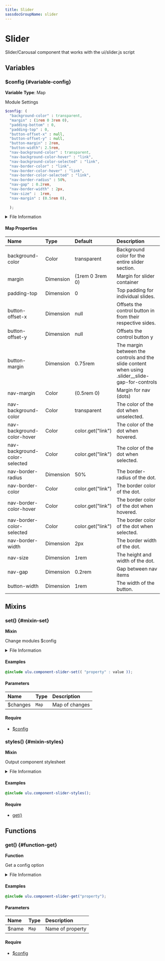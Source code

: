 ```yaml
---
title: Slider
sassdocGroupName: slider
---
```



# Slider

<div class="type-large">

Slider/Carousal component that works with the ui/slider.js script

</div>



## Variables




<div class="sassdoc-item-header">

###  $config {#variable-config}

  <div class="sassdoc-item-header__labels">
    <span class="tag tag--primary"><strong>Variable</strong></span> <span class="tag"><strong>Type</strong>: Map</span>
  </div>

</div>

  

Module Settings
    
    

``` scss
$config: (
  "background-color" : transparent,
  "margin" : (1rem 0 3rem 0),
  "padding-bottom" : 0,
  "padding-top" : 0,
  "button-offset-x" : null,
  "button-offset-y" : null,
  "button-margin" : 2rem,
  "button-width": 2.5rem,
  "nav-background-color" : transparent,
  "nav-background-color-hover" : "link",
  "nav-background-color-selected" : "link",
  "nav-border-color" : "link",
  "nav-border-color-hover" : "link",
  "nav-border-color-selected" : "link",
  "nav-border-radius" : 50%,
  "nav-gap" : 0.2rem,
  "nav-border-width" : 2px,
  "nav-size" :  1rem,
  "nav-margin" : (0.5rem 0),
  
  );
```
  


<details>
  <summary>File Information</summary>
  
- **File:** _slider.scss
- **Group:** slider
- **Type:** variable
- **Lines (comments):** 12-31
- **Lines (code):** 33-54

</details>

    

#### Map Properties


|Name|Type|Default|Description|
|:--|:--|:--|:--|
|background-color|Color|transparent|Background color for the entire slider section.|
|margin|Dimension|(1rem 0 3rem 0)|Margin for slider container|
|padding-top|Dimension|0|Top padding for individual slides.|
|button-offset-x|Dimension|null|Offsets the control button in from their respective sides.|
|button-offset-y|Dimension|null|Offsets the control button y|
|button-margin|Dimension|0.75rem|The margin between the controls and the slide content when using .slider__slide-gap-for-controls|
|nav-margin|Color|(0.5rem 0)|Margin for nav (dots)|
|nav-background-color|Color|transparent|The color of the dot when unselected.|
|nav-background-color-hover|Color|color.get("link")|The color of the dot when hovered.|
|nav-background-color-selected|Color|color.get("link")|The color of the dot when selected.|
|nav-border-radius|Dimension|50%|The border-radius of the dot.|
|nav-border-color|Color|color.get("link")|The border color of the dot.|
|nav-border-color-hover|Color|color.get("link")|The border color of the dot when hovered.|
|nav-border-color-selected|Color|color.get("link")|The border color of the dot when selected.|
|nav-border-width|Dimension|2px|The border width of the dot.|
|nav-size|Dimension|1rem|The height and width of the dot.|
|nav-gap|Dimension|0.2rem|Gap between nav items|
|button-width|Dimension|1rem|The width of the button.|

    
  

## Mixins




<div class="sassdoc-item-header">

###  set() {#mixin-set}

  <div class="sassdoc-item-header__labels">
    <span class="tag tag--primary"><strong>Mixin</strong></span>
  </div>

</div>

  

Change modules $config
    
    


<details>
  <summary>File Information</summary>
  
- **File:** _slider.scss
- **Group:** slider
- **Type:** mixin
- **Lines (comments):** 56-59
- **Lines (code):** 61-63

</details>

    

#### Examples

      


``` scss
@include ulu.component-slider-set(( "property" : value ));
```
  



      

#### Parameters


|Name|Type|Description|
|:--|:--|:--|
|$changes|`Map`|Map of changes|

    

#### Require

- [$config](/sass/components/accordion/#variable-config)
  


<div class="sassdoc-item-header">

###  styles() {#mixin-styles}

  <div class="sassdoc-item-header__labels">
    <span class="tag tag--primary"><strong>Mixin</strong></span>
  </div>

</div>

  

Output component stylesheet
    
    


<details>
  <summary>File Information</summary>
  
- **File:** _slider.scss
- **Group:** slider
- **Type:** mixin
- **Lines (comments):** 74-76
- **Lines (code):** 78-182

</details>

    

#### Examples

      


``` scss
@include ulu.component-slider-styles();
```
  



      

#### Require

- [get()](/sass/components/accordion/#function-get)
  
  

## Functions




<div class="sassdoc-item-header">

###  get() {#function-get}

  <div class="sassdoc-item-header__labels">
    <span class="tag tag--primary"><strong>Function</strong></span>
  </div>

</div>

  

Get a config option
    
    


<details>
  <summary>File Information</summary>
  
- **File:** _slider.scss
- **Group:** slider
- **Type:** function
- **Lines (comments):** 65-68
- **Lines (code):** 70-72

</details>

    

#### Examples

      


``` scss
@include ulu.component-slider-get("property");
```
  



      

#### Parameters


|Name|Type|Description|
|:--|:--|:--|
|$name|`Map`|Name of property|

    

#### Require

- [$config](/sass/components/accordion/#variable-config)
  
  
  